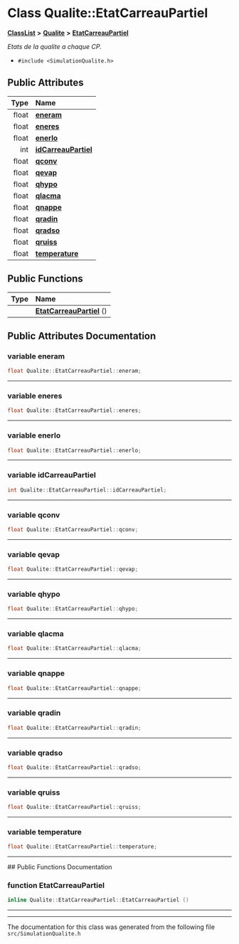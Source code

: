 

# Class Qualite::EtatCarreauPartiel



[**ClassList**](annotated.md) **>** [**Qualite**](namespaceQualite.md) **>** [**EtatCarreauPartiel**](classQualite_1_1EtatCarreauPartiel.md)



_Etats de la qualite a chaque CP._ 

* `#include <SimulationQualite.h>`





















## Public Attributes

| Type | Name |
| ---: | :--- |
|  float | [**eneram**](#variable-eneram)  <br> |
|  float | [**eneres**](#variable-eneres)  <br> |
|  float | [**enerlo**](#variable-enerlo)  <br> |
|  int | [**idCarreauPartiel**](#variable-idcarreaupartiel)  <br> |
|  float | [**qconv**](#variable-qconv)  <br> |
|  float | [**qevap**](#variable-qevap)  <br> |
|  float | [**qhypo**](#variable-qhypo)  <br> |
|  float | [**qlacma**](#variable-qlacma)  <br> |
|  float | [**qnappe**](#variable-qnappe)  <br> |
|  float | [**qradin**](#variable-qradin)  <br> |
|  float | [**qradso**](#variable-qradso)  <br> |
|  float | [**qruiss**](#variable-qruiss)  <br> |
|  float | [**temperature**](#variable-temperature)  <br> |
















## Public Functions

| Type | Name |
| ---: | :--- |
|   | [**EtatCarreauPartiel**](#function-etatcarreaupartiel) () <br> |




























## Public Attributes Documentation




### variable eneram 

```C++
float Qualite::EtatCarreauPartiel::eneram;
```




<hr>



### variable eneres 

```C++
float Qualite::EtatCarreauPartiel::eneres;
```




<hr>



### variable enerlo 

```C++
float Qualite::EtatCarreauPartiel::enerlo;
```




<hr>



### variable idCarreauPartiel 

```C++
int Qualite::EtatCarreauPartiel::idCarreauPartiel;
```




<hr>



### variable qconv 

```C++
float Qualite::EtatCarreauPartiel::qconv;
```




<hr>



### variable qevap 

```C++
float Qualite::EtatCarreauPartiel::qevap;
```




<hr>



### variable qhypo 

```C++
float Qualite::EtatCarreauPartiel::qhypo;
```




<hr>



### variable qlacma 

```C++
float Qualite::EtatCarreauPartiel::qlacma;
```




<hr>



### variable qnappe 

```C++
float Qualite::EtatCarreauPartiel::qnappe;
```




<hr>



### variable qradin 

```C++
float Qualite::EtatCarreauPartiel::qradin;
```




<hr>



### variable qradso 

```C++
float Qualite::EtatCarreauPartiel::qradso;
```




<hr>



### variable qruiss 

```C++
float Qualite::EtatCarreauPartiel::qruiss;
```




<hr>



### variable temperature 

```C++
float Qualite::EtatCarreauPartiel::temperature;
```




<hr>
## Public Functions Documentation




### function EtatCarreauPartiel 

```C++
inline Qualite::EtatCarreauPartiel::EtatCarreauPartiel () 
```




<hr>

------------------------------
The documentation for this class was generated from the following file `src/SimulationQualite.h`

